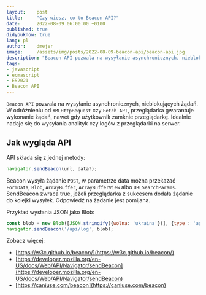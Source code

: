 ```yaml
---
layout:    post
title:     "Czy wiesz, co to Beacon API?"
date:      2022-08-09 06:00:00 +0100
published: true
didyouknow: true
lang: pl
author:    dmejer
image:     /assets/img/posts/2022-08-09-beacon-api/beacon-api.jpg
description: "Beacon API pozwala na wysyłanie asynchronicznych, nieblokujących żądań. W odróżnieniu od XMLHttpRequest czy Fetch API, przeglądarka gwarantuje wykonanie żądań, nawet gdy użytkownik zamknie przeglądarkę. Idealnie nadaje się do wysyłania analityk czy logów z przeglądarki na serwer."
tags:
- javascript
- ecmascript
- ES2021
- Beacon API
---
```


`Beacon API` pozwala na wysyłanie asynchronicznych, nieblokujących żądań. W odróżnieniu od `XMLHttpRequest` czy `Fetch API`, przeglądarka gwarantuje wykonanie żądań, nawet gdy użytkownik zamknie przeglądarkę. Idealnie nadaje się do wysyłania analityk czy logów z przeglądarki na serwer.

## Jak wygląda API

API składa się z jednej metody:

```javascript
navigator.sendBeacon(url, data?);
```

Beacon wysyła żądanie `POST`, w parametrze data można przekazać `FormData`, `Blob`, `ArrayBuffer`, `ArrayBufferView` albo `URLSearchParams`. SendBeacon zwraca true, jeżeli przeglądarka z sukcesem dodała żądanie do kolejki wysyłek. Odpowiedź na żadanie jest pomijana.

Przykład wysłania JSON jako Blob:

```javascript
const blob = new Blob([JSON.stringify({wolna: 'ukraina'})], {type : 'application/json'})
navigator.sendBeacon('/api/log', blob);
```

Zobacz więcej:
* [https://w3c.github.io/beacon/](https://w3c.github.io/beacon/)
* [https://developer.mozilla.org/en-US/docs/Web/API/Navigator/sendBeacon](https://developer.mozilla.org/en-US/docs/Web/API/Navigator/sendBeacon)
* [https://caniuse.com/beacon](https://caniuse.com/beacon)